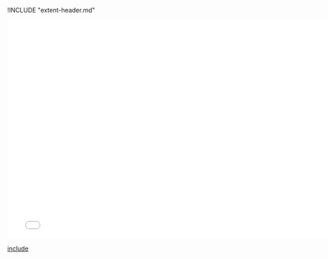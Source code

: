 !INCLUDE "extent-header.md"

<iframe src="../../measurement-extent.html" width="770" height="500" frameBorder="0" seamless="seamless">
</iframe>

[include](../../measurement-extent.html)

